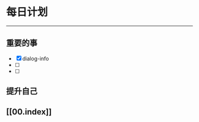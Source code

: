 
# 每日计划
---
## 重要的事

- [x]  dialog-info
- [ ]  
- [ ]  



## 提升自己

  



## [[00.index]]











